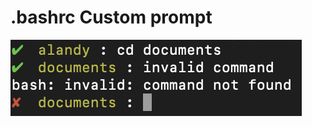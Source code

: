 # .bashrc Custom prompt


![Example Image](https://github.com/AricLandy/Bash-Prompt/blob/master/Example.png)
